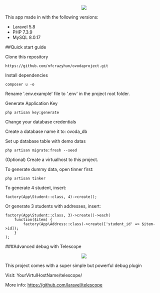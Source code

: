 <p align="center"><img src="https://laravel.com/assets/img/components/logo-laravel.svg"></p>

This app made in with the following versions:

- Laravel 5.8
- PHP 7.3.9
- MySQL 8.0.17

##Quick start guide

Clone this repository

```
https://github.com/nfcrazyhun/ovodaproject.git
```

Install dependencies
```
composer u -o
```

Rename '.env.example' file to '.env' in the project root folder.

Generate Application Key
```
php artisan key:generate
```

Change your database credentials

Create a database name it to: ovoda_db

Set up database table with demo datas
```
php artisan migrate:fresh --seed
```

(Optional) Create a virtualhost to this project.

To generate dummy data, open tinner first:
```
php artisan tinker
```
To generate 4 student, insert:
```
factory(App\Student::class, 4)->create();
```

Or generate 3 students with addresses, insert:
```
factory(App\Student::class, 3)->create()->each(
    function($item) {
        factory(App\Address::class)->create(['student_id' => $item->id]);
    }
);
```


###Advanced debug with Telescope

<p align="center"><img src="https://res.cloudinary.com/dtfbvvkyp/image/upload/v1539108489/telescope-logo.svg"></p>

This project comes with a super simple but powerful debug plugin

Visit: YourVirtulHostName/telescope/

More info: https://github.com/laravel/telescope